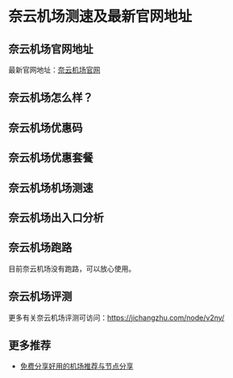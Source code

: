 # 奈云机场测速及最新官网地址

## 奈云机场官网地址
最新官网地址：[奈云机场官网](https://jch.affxc.com/v2ny/)

## 奈云机场怎么样？


## 奈云机场优惠码


## 奈云机场优惠套餐


## 奈云机场机场测速


## 奈云机场出入口分析


## 奈云机场跑路
目前奈云机场没有跑路，可以放心使用。

## 奈云机场评测
更多有关奈云机场评测可访问：https://jichangzhu.com/node/v2ny/

## 更多推荐
 - [免费分享好用的机场推荐与节点分享](https://github.com/jichanghub/jichangtuijian)
